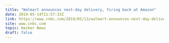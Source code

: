 ```yaml
---
title: "Walmart announces next-day delivery, firing back at Amazon"
date: 2019-05-14T11:57:33Z
link: https://www.cnbc.com/2019/05/13/walmart-announces-next-day-delivery-firing-back-at-amazon.html?utm_medium=RSS&utm_source=hune
site: www.cnbc.com
topic: Hacker News
draft: false
---
```

